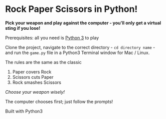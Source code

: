# Rock Paper Scissors in Python!

**Pick your weapon and play against the computer - you'll only get a virtual sting if you lose!**

Prerequisites: all you need is [Python 3](https://www.python.org/downloads/) to play

Clone the project, navigate to the correct directory - `cd directory name` - and run the `game.py` file in a Python3 Terminal window for Mac / Linux.

The rules are the same as the classic
1. Paper covers Rock
2. Scissors cuts Paper
3. Rock smashes Scissors

*Choose your weapon wisely!*

The computer chooses first; just follow the prompts!

Built with Python3